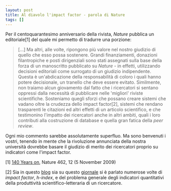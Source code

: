 ```yaml
---
layout: post
title: Al diavolo l'impact factor - parola di Nature
tags: []
---
```


Per il centoquarantesimo anniversario della rivista, *Nature* pubblica un editoriale[1] del quale mi permetto di tradurre una porzione:

> \[...\] Ma altri, alle volte, ripongono più valore nel nostro giudizio di quello che esso possa sostenere. Grandi finanziamenti, donazioni filantropiche e posti dirigenziali sono stati assegnati sulla base della forza di un manoscritto pubblicato su *Nature* - in effetti, utilizzando decisioni editoriali come surrogato di un giudizio indipendente. Questa è un'abdicazione della responsabilità di coloro i quali hanno potere decisionale, un tranello che deve essere evitato.
> Similmente, non traiamo alcun giovamento dal fatto che i ricercatori si sentano oppressi dalla necessità di pubblicare nelle 'migliori' riviste scientifiche. Sosteniamo quegli sforzi che possano creare sistemi che vadano oltre la crudezza dello impact factor[2], sistemi che rendano trasparenti le citazioni ed altri effetti di un articolo scientifico, e che testimonino l'impatto dei ricercatori anche in altri ambiti, quali i loro contributi alla costruzione di database e quella gran fatica della *peer review*.

Ogni mio commento sarebbe assolutamente superfluo. Ma sono benvenuti i vostri, tenendo in mente che la rivoluzione annunciata della nostra università dovrebbe basare il giudizio di merito dei ricercatori proprio su indicatori come l'impact factor.

[1] [140 Years on](http://dx.doi.org/10.1038/462012a), Nature 462, 12 (5 November 2009)

[2] Sia in questo [blog](http://www.galileonet.it/postdoc/article/9/come-potete-giudicare) sia su questo [giornale](http://www.galileonet.it/news/10233/cito-dunque-sono) si è parlato numerose volte di *impact factor*, *h-index*, e del problema generale degli indicatori quantitativi della produttività scientifico-letteraria di un ricercatore.
